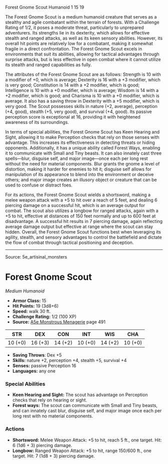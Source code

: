 <MonsterName/>Forest Gnome Scout</MonsterName>
<CreatureType/>Humanoid</CreatureType>
<CR/>1</CR>
<AC/>15</AC>
<HP/>19</HP>
<summary>The Forest Gnome Scout is a medium humanoid creature that serves as a stealthy and agile combatant within the terrain of forests. With a Challenge Rating of 1/2, it poses a moderate threat, particularly to unprepared adventurers. Its strengths lie in its dexterity, which allows for effective stealth and ranged attacks, as well as its keen sensory abilities. However, its overall hit points are relatively low for a combatant, making it somewhat fragile in a direct confrontation. The Forest Gnome Scout excels in environments that suit its abilities, allowing for tactical advantages through surprise attacks, but is less effective in open combat where it cannot utilize its stealth and ranged capabilities as fully.</summary>

<detail>

The attributes of the Forest Gnome Scout are as follows: Strength is 10 with a modifier of +0, which is average; Dexterity is 16 with a +3 modifier, which is very good; Constitution is 14 with a +2 modifier, which is good; Intelligence is 10 with a +0 modifier, which is average; Wisdom is 14 with a +2 modifier, which is good; and Charisma is 10 with a +0 modifier, which is average. It also has a saving throw in Dexterity with a +5 modifier, which is very good. The Scout possesses skills in nature (+2, average), perception (+4, good), stealth (+5, very good), and survival (+4, good). Its passive perception score is exceptional at 16, providing it with heightened awareness of its surroundings.

In terms of special abilities, the Forest Gnome Scout has Keen Hearing and Sight, allowing it to make Perception checks that rely on those senses with advantage. This increases its effectiveness in detecting threats or hiding opponents. Additionally, it has a unique ability called Forest Ways, enabling it to communicate with Small and Tiny beasts. It can also innately cast three spells—blur, disguise self, and major image—once each per long rest without the need for material components. Blur grants the gnome a level of distortion, making it harder for enemies to hit it; disguise self allows for manipulation of its appearance to blend into the environment or deceive others; and major image creates an illusory object or creature that can be used to confuse or distract foes.

For its actions, the Forest Gnome Scout wields a shortsword, making a melee weapon attack with a +5 to hit over a reach of 5 feet, and dealing 6 piercing damage on a successful hit, which is an average output for combat. The scout also utilizes a longbow for ranged attacks, again with a +5 to hit, effective at distances of 150 feet normally and up to 600 feet at disadvantage. A successful hit results in 7 piercing damage, again reflecting average damage output but effective at range where the scout can stay hidden. Overall, the Forest Gnome Scout functions best when leveraging its agility, stealth, and sensory advantages to control the battlefield and dictate the flow of combat through tactical positioning and deception.</detail>



---

Source: 5e_artisinal_monsters

# Forest Gnome Scout

*Medium* *Humanoid*

- **Armor Class:** 15
- **Hit Points:** 19 (3d8+6)
- **Speed:** walk 30 ft.
- **Challenge Rating:** 1/2 (100 XP)
- **Source:** [A5e Monstrous Menagerie](https://enpublishingrpg.com/products/level-up-monstrous-menagerie-a5e) page 491

| STR | DEX | CON | INT | WIS | CHA |
| --- | --- | --- | --- | --- | --- |
| 10 (+0) | 16 (+3) | 14 (+2) | 10 (+0) | 14 (+2) | 10 (+0) |

- **Saving Throws**: Dex +5
- **Skills:** nature +2, perception +4, stealth +5, survival +4
- **Senses:** passive Perception 16
- **Languages:** any one

### Special Abilities

- **Keen Hearing and Sight:** The scout has advantage on Perception checks that rely on hearing or sight.
- **Forest ways:** The scout can communicate with Small and Tiny beasts, and can innately cast blur, disguise self, and major image once each per long rest with no material components.

### Actions

- **Shortsword:** Melee Weapon Attack: +5 to hit, reach 5 ft., one target. Hit: 6 (1d6 + 3) piercing damage.
- **Longbow:** Ranged Weapon Attack: +5 to hit, range 150/600 ft., one target. Hit: 7 (1d8 + 3) piercing damage.





